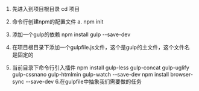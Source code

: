 














1. 先进入到项目根目录
	cd 项目 

2. 命令行创建npm的配置文件
  a. npm init
  
3. 添加一个gulp的依赖
  npm install gulp --save-dev
  
4. 在项目根目录下添加一个gulpfile.js文件，这个是gulp的主文件，这个文件名是固定的

5. 当前目录下命令行引入插件
		npm install gulp-less gulp-concat gulp-uglify gulp-cssnano gulp-htmlmin gulp-watch --save-dev
		npm install browser-sync --save-dev
6.在gulpfile中抽象我们需要做的任务
